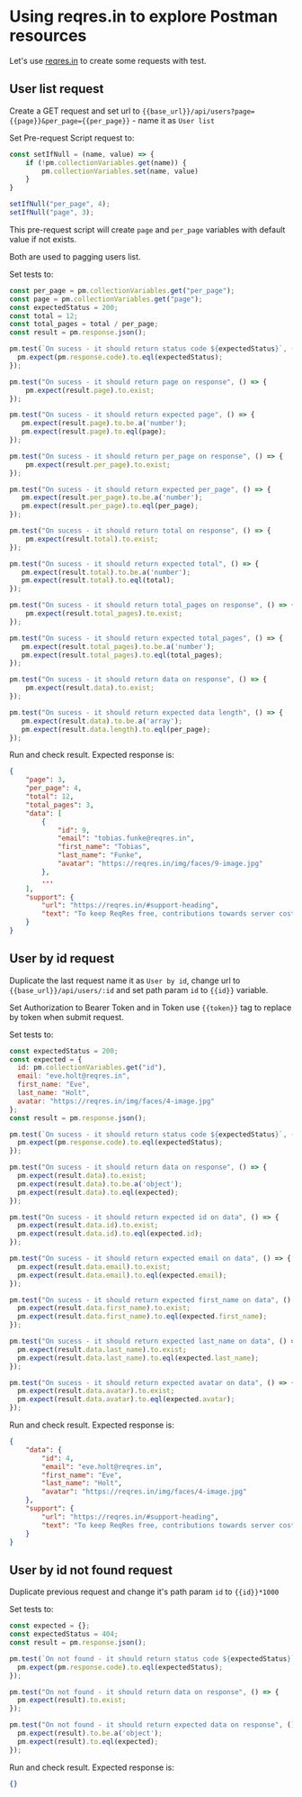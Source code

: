 # Using reqres.in to explore Postman resources

Let's use [reqres.in](https://reqres.in/) to create some requests with test.

## User list request

Create a GET request and set url to `{{base_url}}/api/users?page={{page}}&per_page={{per_page}}` - name it as `User list`

Set Pre-request Script request to:

``` javascript
const setIfNull = (name, value) => {
    if (!pm.collectionVariables.get(name)) {
        pm.collectionVariables.set(name, value)
    }
}

setIfNull("per_page", 4);
setIfNull("page", 3);
```

This pre-request script will create `page` and `per_page` variables with default value if not exists.

Both are used to pagging users list.

Set tests to:

``` javascript
const per_page = pm.collectionVariables.get("per_page");
const page = pm.collectionVariables.get("page");
const expectedStatus = 200;
const total = 12;
const total_pages = total / per_page;
const result = pm.response.json();

pm.test(`On sucess - it should return status code ${expectedStatus}`, () => {
  pm.expect(pm.response.code).to.eql(expectedStatus);
});

pm.test("On sucess - it should return page on response", () => {
    pm.expect(result.page).to.exist;
});

pm.test("On sucess - it should return expected page", () => {
   pm.expect(result.page).to.be.a('number');
   pm.expect(result.page).to.eql(page);
});

pm.test("On sucess - it should return per_page on response", () => {
    pm.expect(result.per_page).to.exist;
});

pm.test("On sucess - it should return expected per_page", () => {
   pm.expect(result.per_page).to.be.a('number');
   pm.expect(result.per_page).to.eql(per_page);
});

pm.test("On sucess - it should return total on response", () => {
    pm.expect(result.total).to.exist;
});

pm.test("On sucess - it should return expected total", () => {
   pm.expect(result.total).to.be.a('number');
   pm.expect(result.total).to.eql(total);
});

pm.test("On sucess - it should return total_pages on response", () => {
    pm.expect(result.total_pages).to.exist;
});

pm.test("On sucess - it should return expected total_pages", () => {
   pm.expect(result.total_pages).to.be.a('number');
   pm.expect(result.total_pages).to.eql(total_pages);
});

pm.test("On sucess - it should return data on response", () => {
    pm.expect(result.data).to.exist;
});

pm.test("On sucess - it should return expected data length", () => {
   pm.expect(result.data).to.be.a('array');
   pm.expect(result.data.length).to.eql(per_page);
});
```

Run and check result. Expected response is:

``` json
{
    "page": 3,
    "per_page": 4,
    "total": 12,
    "total_pages": 3,
    "data": [
        {
            "id": 9,
            "email": "tobias.funke@reqres.in",
            "first_name": "Tobias",
            "last_name": "Funke",
            "avatar": "https://reqres.in/img/faces/9-image.jpg"
        },
        ...
    ],
    "support": {
        "url": "https://reqres.in/#support-heading",
        "text": "To keep ReqRes free, contributions towards server costs are appreciated!"
    }
}
```

## User by id request

Duplicate the last request name it as `User by id`, change url to `{{base_url}}/api/users/:id` and set path param `id` to `{{id}}` variable.

Set Authorization to Bearer Token and in Token use `{{token}}` tag to replace by token when submit request.

Set tests to:

``` javascript
const expectedStatus = 200;
const expected = {
  id: pm.collectionVariables.get("id"),
  email: "eve.holt@reqres.in",
  first_name: "Eve",
  last_name: "Holt",
  avatar: "https://reqres.in/img/faces/4-image.jpg"
};
const result = pm.response.json();

pm.test(`On sucess - it should return status code ${expectedStatus}`, () => {
  pm.expect(pm.response.code).to.eql(expectedStatus);
});

pm.test("On sucess - it should return data on response", () => {
  pm.expect(result.data).to.exist;
  pm.expect(result.data).to.be.a('object');
  pm.expect(result.data).to.eql(expected);
});

pm.test("On sucess - it should return expected id on data", () => {
  pm.expect(result.data.id).to.exist;
  pm.expect(result.data.id).to.eql(expected.id);
});

pm.test("On sucess - it should return expected email on data", () => {
  pm.expect(result.data.email).to.exist;
  pm.expect(result.data.email).to.eql(expected.email);
});

pm.test("On sucess - it should return expected first_name on data", () => {
  pm.expect(result.data.first_name).to.exist;
  pm.expect(result.data.first_name).to.eql(expected.first_name);
});

pm.test("On sucess - it should return expected last_name on data", () => {
  pm.expect(result.data.last_name).to.exist;
  pm.expect(result.data.last_name).to.eql(expected.last_name);
});

pm.test("On sucess - it should return expected avatar on data", () => {
  pm.expect(result.data.avatar).to.exist;
  pm.expect(result.data.avatar).to.eql(expected.avatar);
});
```

Run and check result. Expected response is:

``` json
{
    "data": {
        "id": 4,
        "email": "eve.holt@reqres.in",
        "first_name": "Eve",
        "last_name": "Holt",
        "avatar": "https://reqres.in/img/faces/4-image.jpg"
    },
    "support": {
        "url": "https://reqres.in/#support-heading",
        "text": "To keep ReqRes free, contributions towards server costs are appreciated!"
    }
}
```

## User by id not found request

Duplicate previous request and change it's path param `id` to `{{id}}*1000`

Set tests to:

``` javascript
const expected = {};
const expectedStatus = 404;
const result = pm.response.json();

pm.test(`On not found - it should return status code ${expectedStatus}`, () => {
  pm.expect(pm.response.code).to.eql(expectedStatus);
});

pm.test("On not found - it should return data on response", () => {
  pm.expect(result).to.exist;
});

pm.test("On not found - it should return expected data on response", () => {
  pm.expect(result).to.be.a('object');
  pm.expect(result).to.eql(expected);
});
```

Run and check result. Expected response is:

``` json
{}
```
